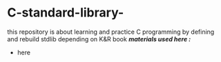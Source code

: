 # C-standard-library-
this repository is about learning and practice C programming by defining and rebuild stdlib depending on K&amp;R book 
_**materials used here :**_
- here
